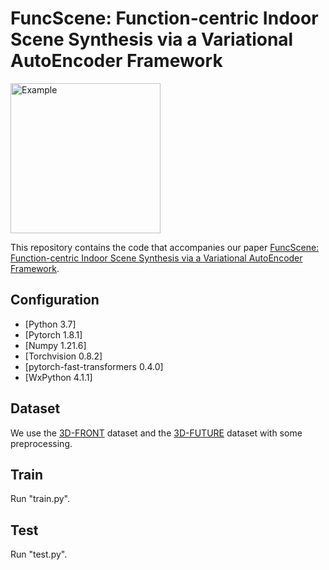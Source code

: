 # FuncScene: Function-centric Indoor Scene Synthesis via a Variational AutoEncoder Framework
<p>
    <img width="240" alt="Example" src="img/teaser.pdf"/>
</p>

This repository contains the code that accompanies our paper [FuncScene: Function-centric Indoor Scene Synthesis via a Variational AutoEncoder Framework](https://wutomwu.github.io/particulars.html?id=6).


## Configuration
- [Python 3.7]
- [Pytorch 1.8.1]
- [Numpy 1.21.6]
- [Torchvision 0.8.2]
- [pytorch-fast-transformers 0.4.0]
- [WxPython 4.1.1]

## Dataset
We use the [3D-FRONT](https://tianchi.aliyun.com/specials/promotion/alibaba-3d-scene-dataset) dataset and the [3D-FUTURE](https://www.google.com/search?q=3d-future&oq=3d-fut&aqs=chrome.1.69i57j0j0i30l8.3909j0j7&sourceid=chrome&ie=UTF-8) dataset with some preprocessing.

## Train
Run "train.py".

## Test
Run "test.py".

